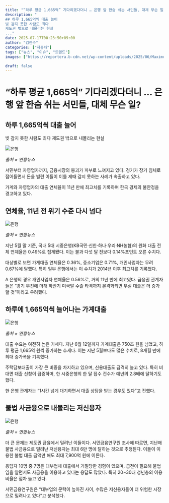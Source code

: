 ```yaml
---
title: "“하루 평균 1,665억” 기다리겠다더니 … 은행 앞 한숨 쉬는 서민들, 대체 무슨 일?"
description: "
## 하루 1,665억씩 대출 늘어
빚 갚지 못한 사람도 최다
제도권 밖으로 내몰리는 현실
..."
date: 2025-07-17T00:23:50+09:00
author: "김한수"
categories: ["자동차"]
tags: ["뉴스", "이슈", "트렌드"]
images: ["https://reportera.b-cdn.net/wp-content/uploads/2025/06/Maximum-loan-delinquency-rate-1024x576.jpg"]

draft: false
---
```


# “하루 평균 1,665억” 기다리겠다더니 … 은행 앞 한숨 쉬는 서민들, 대체 무슨 일?


## 하루 1,665억씩 대출 늘어
빚 갚지 못한 사람도 최다
제도권 밖으로 내몰리는 현실


![은행](https://reportera.b-cdn.net/wp-content/uploads/2025/06/Maximum-loan-delinquency-rate-1024x576.jpg)

*출처 = 연합뉴스*

서민부터 자영업자까지, 금융시장의 붕괴가 피부로 느껴지고 있다. 경기가 장기 침체로 접어들면서 돈을 빌린 이들이 이를 제때 갚지 못하는 사례가 속출하고 있다.

가계와 자영업자의 대출 연체율이 11년 만에 최고치를 기록하며 한국 경제의 불안정을 경고하고 있다.


## 연체율, 11년 전 위기 수준 다시 넘다


![은행](https://reportera.b-cdn.net/wp-content/uploads/2025/06/대출-1-1024x537.jpg)

*출처 = 연합뉴스*

지난 5월 말 기준, 국내 5대 시중은행(KB국민·신한·하나·우리·NH농협)의 원화 대출 전체 연체율은 0.49%로 집계됐다. 이는 불과 다섯 달 전보다 0.14%포인트 오른 수치다.

대상별로 보면 가계대출 연체율은 0.36%, 중소기업은 0.71%, 개인사업자는 무려 0.67%에 달했다. 특히 일부 은행에서는 이 수치가 2014년 이후 최고치를 기록했다.

A 은행의 경우 개인사업자 연체율은 0.56%로, 거의 11년 만에 최고였다. 금융권 관계자들은 “경기 부진에 더해 하반기 미국발 수출 타격까지 본격화되면 부실 대출은 더 증가할 것”이라고 우려했다.


## 하루에 1,665억씩 늘어나는 가계대출


![은행](https://reportera.b-cdn.net/wp-content/uploads/2025/06/가계대출-1024x612.jpg)

*출처 = 연합뉴스*

대출 수요는 여전히 높은 기세다. 지난 6월 12일까지 가계대출은 750조 원을 넘었고, 하루 평균 1,665억 원씩 증가하는 추세다. 이는 지난 5월보다도 많은 수치로, 8개월 만에 최대 증가폭을 기록했다.

주택담보대출이 가장 큰 비중을 차지하고 있으며, 신용대출도 급격히 늘고 있다. 특히 비대면 대출 신청이 급증하며, 한 시중은행의 한 달 접수 건수가 예년의 2.8배에 달하기도 했다.

한 은행 관계자는 “1시간 넘게 대기하면서 대출 상담을 받는 경우도 있다”고 전했다.


## 불법 사금융으로 내몰리는 저신용자


![은행](https://reportera.b-cdn.net/wp-content/uploads/2025/06/대부업-1024x656.jpg)

*출처 = 연합뉴스*

더 큰 문제는 제도권 금융에서 밀려난 이들이다. 서민금융연구원 조사에 따르면, 지난해 불법 사금융으로 밀려난 저신용자는 최대 6만 명에 달하는 것으로 추정된다. 이들이 이용한 불법 대출 금액만 해도 최대 7,900억 원에 이른다.

응답자 10명 중 7명은 대부업체 대출에서 거절당한 경험이 있으며, 급전이 필요해 불법임을 알면서도 사금융을 이용하고 있다는 응답도 많았다. 특히 20~30대 청년층의 이용 비율은 점차 늘고 있다.

서민금융연구원은 “대부업의 문턱이 높아진 사이, 수많은 저신용자들이 더 위험한 시장으로 밀려나고 있다”고 분석했다.
